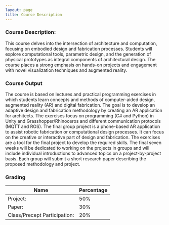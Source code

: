 ```yaml
---
layout: page
title: Course Description
---
```


### Course Description: 
This course delves into the intersection of architecture and computation, focusing on embodied design and fabrication processes. Students will explore computational tools, parametric design, and the generation of physical prototypes as integral components of architectural design. The course places a strong emphasis on hands-on projects and engagement with novel visualization techniques and augmented reality.

### Course Output
The course is based on lectures and practical programming exercises in which students learn concepts and methods of computer-aided design, augmented reality (AR) and digital fabrication. The goal is to develop an adaptive design and fabrication methodology by creating an AR application for architects. The exercises focus on programming (C# and Python) in Unity and Grasshopper/Rhinoceros and different communication protocols (MQTT and ROS). The final group project is a phone-based AR application to assist robotic fabrication or computational design processes. It can focus on the creative or interactive part of design and fabrication. The exercises are a tool for the final project to develop the required skills. The final seven weeks will be dedicated to working on the projects in groups and will include individual introductions to advanced topics on a project-by-project basis. Each group will submit a short research paper describing the proposed methodology and project.

### Grading

| Name  | Percentage        | 
|-------|-------------|
| Project: | 50% | 
| Paper:   | 30% |
| Class/Precept Participation: | 20% | 
